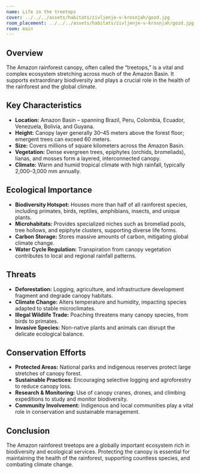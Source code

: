 ```yaml
---
name: Life in the treetops
cover: ../../../assets/habitats/zivljenje-v-krosnjah/gozd.jpg
room_placement: ../../../assets/habitats/zivljenje-v-krosnjah/gozd.jpg
room: main
---
```

## Overview  
The Amazon rainforest canopy, often called the “treetops,” is a vital and complex ecosystem stretching across much of the Amazon Basin. It supports extraordinary biodiversity and plays a crucial role in the health of the rainforest and the global climate.

## Key Characteristics  
- **Location:** Amazon Basin – spanning Brazil, Peru, Colombia, Ecuador, Venezuela, Bolivia, and Guyana.  
- **Height:** Canopy layer generally 30–45 meters above the forest floor; emergent trees can exceed 60 meters.  
- **Size:** Covers millions of square kilometers across the Amazon Basin.  
- **Vegetation:** Dense evergreen trees, epiphytes (orchids, bromeliads), lianas, and mosses form a layered, interconnected canopy.  
- **Climate:** Warm and humid tropical climate with high rainfall, typically 2,000–3,000 mm annually.

## Ecological Importance  
- **Biodiversity Hotspot:** Houses more than half of all rainforest species, including primates, birds, reptiles, amphibians, insects, and unique plants.  
- **Microhabitats:** Provides specialized niches such as bromeliad pools, tree hollows, and epiphyte clusters, supporting diverse life forms.  
- **Carbon Storage:** Stores massive amounts of carbon, mitigating global climate change.  
- **Water Cycle Regulation:** Transpiration from canopy vegetation contributes to local and regional rainfall patterns.

## Threats  
- **Deforestation:** Logging, agriculture, and infrastructure development fragment and degrade canopy habitats.  
- **Climate Change:** Alters temperature and humidity, impacting species adapted to stable microclimates.  
- **Illegal Wildlife Trade:** Poaching threatens many canopy species, from birds to primates.  
- **Invasive Species:** Non-native plants and animals can disrupt the delicate ecological balance.

## Conservation Efforts  
- **Protected Areas:** National parks and indigenous reserves protect large stretches of canopy forest.  
- **Sustainable Practices:** Encouraging selective logging and agroforestry to reduce canopy loss.  
- **Research & Monitoring:** Use of canopy cranes, drones, and climbing expeditions to study and monitor biodiversity.  
- **Community Involvement:** Indigenous and local communities play a vital role in conservation and sustainable management.

## Conclusion  
The Amazon rainforest treetops are a globally important ecosystem rich in biodiversity and ecological services. Protecting the canopy is essential for maintaining the health of the rainforest, supporting countless species, and combating climate change.
